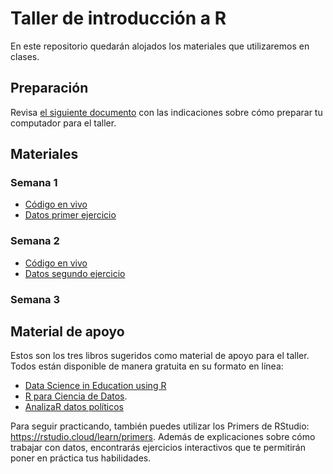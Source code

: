 # Taller de introducción a R

En este repositorio quedarán alojados los materiales que utilizaremos en clases. 

## Preparación

Revisa [el siguiente documento](https://github.com/rivaquiroga/taller-r-doctorado-educacion-2022/blob/master/preparacion-instalacion.md) con las indicaciones sobre cómo preparar tu computador para el taller. 

## Materiales

### Semana 1

* [Código en vivo](https://www.dropbox.com/s/0evelwddtcfaeuq/script-semana-1.R?dl=0)
* [Datos primer ejercicio](https://www.dropbox.com/s/f08xxccc552k512/registro_nombres.xlsx?dl=0)


### Semana 2

* [Código en vivo](https://www.dropbox.com/s/4zcgjtgzzeiqjun/script-semana-2.R?dl=0)
* [Datos segundo ejercicio](https://raw.githubusercontent.com/rivaquiroga/taller-r-doctorado-educacion-2022/master/datos/datos_desarrollo.csv)
### Semana 3



## Material de apoyo

Estos son los tres libros sugeridos como material de apoyo para el taller. Todos están disponible de manera gratuita en su formato en línea:

- [Data Science in Education using R](https://datascienceineducation.com/)
- [R para Ciencia de Datos](https://es.r4ds.hadley.nz/).  
- [AnalizaR datos políticos](https://arcruz0.github.io/libroadp/)

Para seguir practicando, también puedes utilizar los Primers de RStudio: <https://rstudio.cloud/learn/primers>. Además de explicaciones sobre cómo trabajar con datos, encontrarás ejercicios interactivos que te permitirán poner en práctica tus habilidades. 




